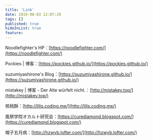 ```yaml
---
title: 'Link'
date: 2019-08-03 22:07:29
tags: []
published: true
hideInList: true
feature: 
---
```

Noodlefighter's HP：[https://noodlefighter.com/](https://noodlefighter.com/)

Pockies | 博客：[https://pockies.github.io/](https://pockies.github.io/)

suzumiyashirone's Blog：[https://suzumiyashirone.github.io/](https://suzumiyashirone.github.io/)

mistakey | 博客 - Der Alte würfelt nicht.：[http://mistakey.top/](http://mistakey.top/)

核桃酥：[http://lilis.coding.me/](http://lilis.coding.me/)

風祭学院オカルト研究会：[https://curediamond.blogspot.com/](https://curediamond.blogspot.com/)

幌子五月病：[http://hzwyb.lofter.com/](http://hzwyb.lofter.com/)